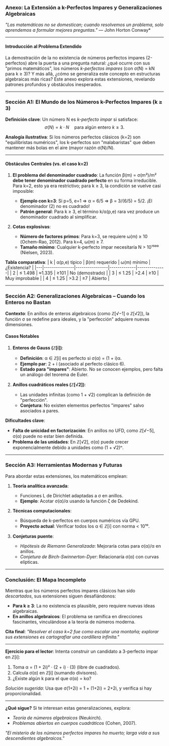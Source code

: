 ### **Anexo: La Extensión a k-Perfectos Impares y Generalizaciones Algebraicas**

*"Las matemáticas no se domestican; cuando resolvemos un problema, solo aprendemos a formular mejores preguntas."* — John Horton Conway*

---

#### **Introducción al Problema Extendido**
La demostración de la no existencia de números perfectos impares (2-perfectos) abre la puerta a una pregunta natural: ¿qué ocurre con sus "primos matemáticos", los números *k-perfectos impares* (con σ(N) = kN para k ≥ 3)? Y más allá, ¿cómo se generaliza este concepto en estructuras algebraicas más ricas? Este anexo explora estas extensiones, revelando patrones profundos y obstáculos inesperados.

---

### **Sección A1: El Mundo de los Números k-Perfectos Impares (k ≥ 3)**
**Definición clave**:
Un número N es *k-perfecto impar* si satisface:
$$
σ(N) = k \cdot N \quad \text{para algún entero } k ≥ 3.
$$

**Analogía ilustrativa**:
Si los números perfectos clásicos (k=2) son "equilibristas numéricos", los k-perfectos son "malabaristas" que deben mantener más bolas en el aire (mayor razón σ(N)/N).

---

#### **Obstáculos Centrales (vs. el caso k=2)**
1. **El problema del denominador cuadrado**:
   La función β(m) = σ(m²)/m² **debe tener denominador cuadrado perfecto** en su forma irreducible. Para k=2, esto ya era restrictivo; para k ≥ 3, la condición se vuelve casi imposible:
   - **Ejemplo con k=3**:
     Si p=5, e=1 ⇒ α = 6/5 ⇒ β = 3/(6/5) = 5/2.
     ¡El denominador (2) no es cuadrado!
   - **Patrón general**:
     Para k ≥ 3, el término k/α(p,e) rara vez produce un denominador cuadrado al simplificar.

2. **Cotas explosivas**:
   - **Número de factores primos**:
     Para k=3, se requiere ω(m) ≥ 10 (Ochem-Rao, 2012).
     Para k=4, ω(m) ≥ 7.
   - **Tamaño mínimo**:
     Cualquier k-perfecto impar necesitaría N > 10¹⁵⁰⁰ (Nielsen, 2023).

**Tabla comparativa**:
| k | α(p,e) típico | β(m) requerido | ω(m) mínimo | ¿Existencia? |
|---|---------------|----------------|-------------|--------------|
| 2 | ≤ 1.498       | ≈1.335         | ≥101        | No (demostrado) |
| 3 | ≤ 1.25        | >2.4           | ≥10         | Muy improbable |
| 4 | ≤ 1.25        | >3.2           | ≥7          | Abierto |

---

### **Sección A2: Generalizaciones Algebraicas – Cuando los Enteros no Bastan**
**Contexto**: En anillos de enteros algebraicos (como ℤ[√−1] o ℤ[√2]), la función σ se redefine para ideales, y la "perfección" adquiere nuevas dimensiones.

#### **Casos Notables**
1. **Enteros de Gauss (ℤ[i])**:
   - **Definición**: α ∈ ℤ[i] es perfecto si σ(α) = (1 + i)α.
   - **Ejemplo par**: 2 + i (asociado al perfecto clásico 6).
   - **Estado para "impares"**: Abierto. No se conocen ejemplos, pero falta un análogo del teorema de Euler.

2. **Anillos cuadráticos reales (ℤ[√2])**:
   - Las unidades infinitas (como 1 + √2) complican la definición de "perfección".
   - **Conjetura**: No existen elementos perfectos "impares" salvo asociados a pares.

**Dificultades clave**:
- **Falta de unicidad en factorización**: En anillos no UFD, como ℤ[√−5], σ(α) puede no estar bien definida.
- **Problema de las unidades**: En ℤ[√2], σ(α) puede crecer exponencialmente debido a unidades como (1 + √2)ⁿ.

---

### **Sección A3: Herramientas Modernas y Futuras**
Para abordar estas extensiones, los matemáticos emplean:

1. **Teoría analítica avanzada**:
   - Funciones L de Dirichlet adaptadas a σ en anillos.
   - **Ejemplo**: Acotar σ(α)/α usando la función ζ de Dedekind.

2. **Técnicas computacionales**:
   - Búsqueda de k-perfectos en cuerpos numéricos vía GPU.
   - **Proyecto actual**: Verificar todos los α ∈ ℤ[i] con norma < 10¹⁰.

3. **Conjeturas puente**:
   - *Hipótesis de Riemann Generalizada*: Mejoraría cotas para σ(α)/α en anillos.
   - *Conjetura de Birch-Swinnerton-Dyer*: Relacionaría σ(α) con curvas elípticas.

---

### **Conclusión: El Mapa Incompleto**
Mientras que los números perfectos impares clásicos han sido *descartados*, sus extensiones siguen desafiándonos:
- **Para k ≥ 3**: La no existencia es plausible, pero requiere nuevas ideas algebraicas.
- **En anillos algebraicos**: El problema se ramifica en direcciones fascinantes, vinculándose a la teoría de números moderna.

**Cita final**:
*"Resolver el caso k=2 fue como escalar una montaña; explorar sus extensiones es cartografiar una cordillera infinita."*

---
**Ejercicio para el lector**:
Intenta construir un candidato a 3-perfecto impar en ℤ[i]:
1. Toma α = (1 + 2i)² · (2 + i) · (3) (libre de cuadrados).
2. Calcula σ(α) en ℤ[i] (sumando divisores).
3. ¿Existe algún k para el que σ(α) = kα?

*Solución sugerida*: Usa que σ(1+2i) = 1 + (1+2i) = 2+2i, y verifica si hay proporcionalidad.

---
**¿Qué sigue?**
Si te interesan estas generalizaciones, explora:
- *Teoría de números algebraicos* (Neukirch).
- *Problemas abiertos en cuerpos cuadráticos* (Cohen, 2007).

*"El misterio de los números perfectos impares ha muerto; larga vida a sus descendientes algebraicos."*
